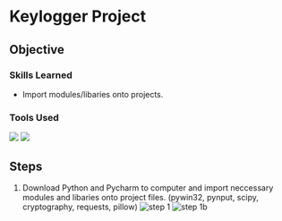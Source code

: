 # Keylogger Project

## Objective


### Skills Learned
- Import modules/libaries onto projects.
### Tools Used
<img src="https://img.shields.io/badge/-Python-3776AB?&style=for-the-badge&logo=python&logoColor=white" />
<img src="https://img.shields.io/badge/-PyCharm-000000?&style=for-the-badge&logo=pycharm&logoColor=white" />


## Steps
1. Download Python and Pycharm to computer and import neccessary modules and libaries onto project files. (pywin32, pynput, scipy, cryptography, requests, pillow)
![step 1](https://github.com/user-attachments/assets/e2841bbc-6c9d-47b0-9869-964b381d6995)
![step 1b](https://github.com/user-attachments/assets/68586074-12d4-4488-b0fc-2b761ebadeb2)












